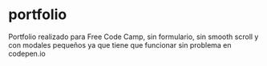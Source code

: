 # portfolio
Portfolio realizado para Free Code Camp, sin formulario, sin smooth scroll y con modales pequeños ya que tiene que funcionar sin problema en codepen.io
